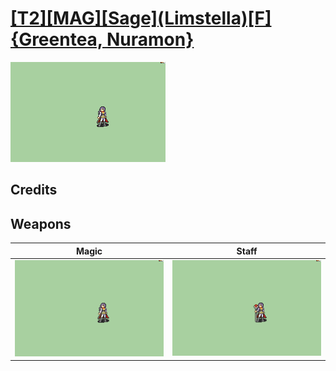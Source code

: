 # [\[T2\]\[MAG\]\[Sage\]\(Limstella\)\[F\]{Greentea, Nuramon}](./)

<img src="./6.%20Magic/Magic_000.png" alt="[T2][MAG][Sage](Limstella)[F]{Greentea, Nuramon} standing" />

## Credits



## Weapons


|Magic |Staff |
|  :---: | :---: |
| <img alt="Magic animation" src="./6.%20Magic/Magic.gif" /> | <img alt="Staff animation" src="./7.%20Staff/Staff.gif" /> |
